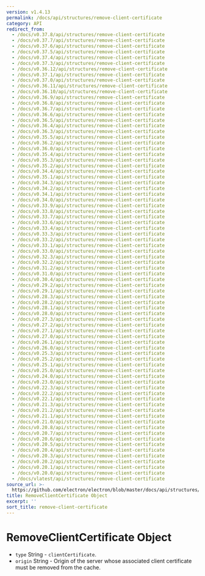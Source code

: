 ```yaml
---
version: v1.4.13
permalink: /docs/api/structures/remove-client-certificate
category: API
redirect_from:
  - /docs/v0.37.8/api/structures/remove-client-certificate
  - /docs/v0.37.7/api/structures/remove-client-certificate
  - /docs/v0.37.6/api/structures/remove-client-certificate
  - /docs/v0.37.5/api/structures/remove-client-certificate
  - /docs/v0.37.4/api/structures/remove-client-certificate
  - /docs/v0.37.3/api/structures/remove-client-certificate
  - /docs/v0.36.12/api/structures/remove-client-certificate
  - /docs/v0.37.1/api/structures/remove-client-certificate
  - /docs/v0.37.0/api/structures/remove-client-certificate
  - /docs/v0.36.11/api/structures/remove-client-certificate
  - /docs/v0.36.10/api/structures/remove-client-certificate
  - /docs/v0.36.9/api/structures/remove-client-certificate
  - /docs/v0.36.8/api/structures/remove-client-certificate
  - /docs/v0.36.7/api/structures/remove-client-certificate
  - /docs/v0.36.6/api/structures/remove-client-certificate
  - /docs/v0.36.5/api/structures/remove-client-certificate
  - /docs/v0.36.4/api/structures/remove-client-certificate
  - /docs/v0.36.3/api/structures/remove-client-certificate
  - /docs/v0.35.5/api/structures/remove-client-certificate
  - /docs/v0.36.2/api/structures/remove-client-certificate
  - /docs/v0.36.0/api/structures/remove-client-certificate
  - /docs/v0.35.4/api/structures/remove-client-certificate
  - /docs/v0.35.3/api/structures/remove-client-certificate
  - /docs/v0.35.2/api/structures/remove-client-certificate
  - /docs/v0.34.4/api/structures/remove-client-certificate
  - /docs/v0.35.1/api/structures/remove-client-certificate
  - /docs/v0.34.3/api/structures/remove-client-certificate
  - /docs/v0.34.2/api/structures/remove-client-certificate
  - /docs/v0.34.1/api/structures/remove-client-certificate
  - /docs/v0.34.0/api/structures/remove-client-certificate
  - /docs/v0.33.9/api/structures/remove-client-certificate
  - /docs/v0.33.8/api/structures/remove-client-certificate
  - /docs/v0.33.7/api/structures/remove-client-certificate
  - /docs/v0.33.6/api/structures/remove-client-certificate
  - /docs/v0.33.4/api/structures/remove-client-certificate
  - /docs/v0.33.3/api/structures/remove-client-certificate
  - /docs/v0.33.2/api/structures/remove-client-certificate
  - /docs/v0.33.1/api/structures/remove-client-certificate
  - /docs/v0.33.0/api/structures/remove-client-certificate
  - /docs/v0.32.3/api/structures/remove-client-certificate
  - /docs/v0.32.2/api/structures/remove-client-certificate
  - /docs/v0.31.2/api/structures/remove-client-certificate
  - /docs/v0.31.0/api/structures/remove-client-certificate
  - /docs/v0.30.4/api/structures/remove-client-certificate
  - /docs/v0.29.2/api/structures/remove-client-certificate
  - /docs/v0.29.1/api/structures/remove-client-certificate
  - /docs/v0.28.3/api/structures/remove-client-certificate
  - /docs/v0.28.2/api/structures/remove-client-certificate
  - /docs/v0.28.1/api/structures/remove-client-certificate
  - /docs/v0.28.0/api/structures/remove-client-certificate
  - /docs/v0.27.3/api/structures/remove-client-certificate
  - /docs/v0.27.2/api/structures/remove-client-certificate
  - /docs/v0.27.1/api/structures/remove-client-certificate
  - /docs/v0.27.0/api/structures/remove-client-certificate
  - /docs/v0.26.1/api/structures/remove-client-certificate
  - /docs/v0.26.0/api/structures/remove-client-certificate
  - /docs/v0.25.3/api/structures/remove-client-certificate
  - /docs/v0.25.2/api/structures/remove-client-certificate
  - /docs/v0.25.1/api/structures/remove-client-certificate
  - /docs/v0.25.0/api/structures/remove-client-certificate
  - /docs/v0.24.0/api/structures/remove-client-certificate
  - /docs/v0.23.0/api/structures/remove-client-certificate
  - /docs/v0.22.3/api/structures/remove-client-certificate
  - /docs/v0.22.2/api/structures/remove-client-certificate
  - /docs/v0.22.1/api/structures/remove-client-certificate
  - /docs/v0.21.3/api/structures/remove-client-certificate
  - /docs/v0.21.2/api/structures/remove-client-certificate
  - /docs/v0.21.1/api/structures/remove-client-certificate
  - /docs/v0.21.0/api/structures/remove-client-certificate
  - /docs/v0.20.8/api/structures/remove-client-certificate
  - /docs/v0.20.7/api/structures/remove-client-certificate
  - /docs/v0.20.6/api/structures/remove-client-certificate
  - /docs/v0.20.5/api/structures/remove-client-certificate
  - /docs/v0.20.4/api/structures/remove-client-certificate
  - /docs/v0.20.3/api/structures/remove-client-certificate
  - /docs/v0.20.2/api/structures/remove-client-certificate
  - /docs/v0.20.1/api/structures/remove-client-certificate
  - /docs/v0.20.0/api/structures/remove-client-certificate
  - /docs/vlatest/api/structures/remove-client-certificate
source_url: >-
  https://github.com/electron/electron/blob/master/docs/api/structures/remove-client-certificate.md
title: RemoveClientCertificate Object
excerpt: ''
sort_title: remove-client-certificate
---
```

# RemoveClientCertificate Object

*   `type` String - `clientCertificate`.
*   `origin` String - Origin of the server whose associated client certificate must be removed from the cache.
